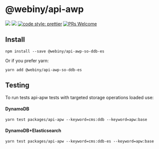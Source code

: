 # @webiny/api-awp

[![](https://img.shields.io/npm/dw/@webiny/api-awp.svg)](https://www.npmjs.com/package/@webiny/api-awp)
[![](https://img.shields.io/npm/v/@webiny/api-awp.svg)](https://www.npmjs.com/package/@webiny/api-awp)
[![code style: prettier](https://img.shields.io/badge/code_style-prettier-ff69b4.svg?style=flat-square)](https://github.com/prettier/prettier)
[![PRs Welcome](https://img.shields.io/badge/PRs-welcome-brightgreen.svg?style=flat-square)](http://makeapullrequest.com)

## Install

```
npm install --save @webiny/api-awp-so-ddb-es
```

Or if you prefer yarn:

```
yarn add @webiny/api-awp-so-ddb-es
```


## Testing

To run tests api-apw tests with targeted storage operations loaded use:

#### DynamoDB
```
yarn test packages/api-apw --keyword=cms:ddb --keyword=apw:base
```

#### DynamoDB+Elasticsearch
```
yarn test packages/api-apw --keyword=cms:ddb-es --keyword=apw:base
```